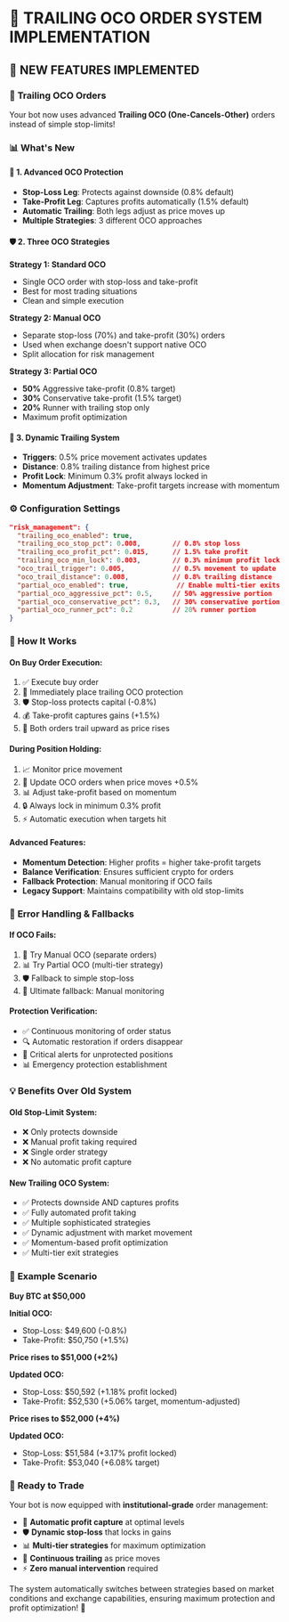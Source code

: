 # 🎯 TRAILING OCO ORDER SYSTEM IMPLEMENTATION

## 🚀 **NEW FEATURES IMPLEMENTED**

### 🔄 **Trailing OCO Orders**
Your bot now uses advanced **Trailing OCO (One-Cancels-Other)** orders instead of simple stop-limits!

### 📊 **What's New**

#### 🎯 **1. Advanced OCO Protection**
- **Stop-Loss Leg**: Protects against downside (0.8% default)
- **Take-Profit Leg**: Captures profits automatically (1.5% default)
- **Automatic Trailing**: Both legs adjust as price moves up
- **Multiple Strategies**: 3 different OCO approaches

#### 🛡️ **2. Three OCO Strategies**

**Strategy 1: Standard OCO**
- Single OCO order with stop-loss and take-profit
- Best for most trading situations
- Clean and simple execution

**Strategy 2: Manual OCO**
- Separate stop-loss (70%) and take-profit (30%) orders
- Used when exchange doesn't support native OCO
- Split allocation for risk management

**Strategy 3: Partial OCO**
- **50%** Aggressive take-profit (0.8% target)
- **30%** Conservative take-profit (1.5% target)  
- **20%** Runner with trailing stop only
- Maximum profit optimization

#### 🔄 **3. Dynamic Trailing System**
- **Triggers**: 0.5% price movement activates updates
- **Distance**: 0.8% trailing distance from highest price
- **Profit Lock**: Minimum 0.3% profit always locked in
- **Momentum Adjustment**: Take-profit targets increase with momentum

### ⚙️ **Configuration Settings**

```json
"risk_management": {
  "trailing_oco_enabled": true,
  "trailing_oco_stop_pct": 0.008,        // 0.8% stop loss
  "trailing_oco_profit_pct": 0.015,      // 1.5% take profit
  "trailing_oco_min_lock": 0.003,        // 0.3% minimum profit lock
  "oco_trail_trigger": 0.005,            // 0.5% movement to update
  "oco_trail_distance": 0.008,           // 0.8% trailing distance
  "partial_oco_enabled": true,            // Enable multi-tier exits
  "partial_oco_aggressive_pct": 0.5,     // 50% aggressive portion
  "partial_oco_conservative_pct": 0.3,   // 30% conservative portion
  "partial_oco_runner_pct": 0.2          // 20% runner portion
}
```

### 🎯 **How It Works**

#### **On Buy Order Execution:**
1. ✅ Execute buy order
2. 🎯 Immediately place trailing OCO protection
3. 🛡️ Stop-loss protects capital (-0.8%)
4. 💰 Take-profit captures gains (+1.5%)
5. 🔄 Both orders trail upward as price rises

#### **During Position Holding:**
1. 📈 Monitor price movement
2. 🔄 Update OCO orders when price moves +0.5%
3. 📊 Adjust take-profit based on momentum
4. 🔒 Always lock in minimum 0.3% profit
5. ⚡ Automatic execution when targets hit

#### **Advanced Features:**
- **Momentum Detection**: Higher profits = higher take-profit targets
- **Balance Verification**: Ensures sufficient crypto for orders
- **Fallback Protection**: Manual monitoring if OCO fails
- **Legacy Support**: Maintains compatibility with old stop-limits

### 🚨 **Error Handling & Fallbacks**

#### **If OCO Fails:**
1. 🔄 Try Manual OCO (separate orders)
2. 📊 Try Partial OCO (multi-tier strategy)
3. 🛡️ Fallback to simple stop-loss
4. 🚨 Ultimate fallback: Manual monitoring

#### **Protection Verification:**
- ✅ Continuous monitoring of order status
- 🔍 Automatic restoration if orders disappear
- 🚨 Critical alerts for unprotected positions
- 📊 Emergency protection establishment

### 💡 **Benefits Over Old System**

#### **Old Stop-Limit System:**
- ❌ Only protects downside
- ❌ Manual profit taking required
- ❌ Single order strategy
- ❌ No automatic profit capture

#### **New Trailing OCO System:**
- ✅ Protects downside AND captures profits
- ✅ Fully automated profit taking
- ✅ Multiple sophisticated strategies
- ✅ Dynamic adjustment with market movement
- ✅ Momentum-based profit optimization
- ✅ Multi-tier exit strategies

### 🎯 **Example Scenario**

**Buy BTC at $50,000**

**Initial OCO:**
- Stop-Loss: $49,600 (-0.8%)
- Take-Profit: $50,750 (+1.5%)

**Price rises to $51,000 (+2%)**

**Updated OCO:**
- Stop-Loss: $50,592 (+1.18% profit locked)
- Take-Profit: $52,530 (+5.06% target, momentum-adjusted)

**Price rises to $52,000 (+4%)**

**Updated OCO:**
- Stop-Loss: $51,584 (+3.17% profit locked)
- Take-Profit: $53,040 (+6.08% target)

### 🚀 **Ready to Trade**

Your bot is now equipped with **institutional-grade** order management:

- 🎯 **Automatic profit capture** at optimal levels
- 🛡️ **Dynamic stop-loss** that locks in gains
- 📊 **Multi-tier strategies** for maximum optimization
- 🔄 **Continuous trailing** as price moves
- ⚡ **Zero manual intervention** required

The system automatically switches between strategies based on market conditions and exchange capabilities, ensuring maximum protection and profit optimization! 🚀
